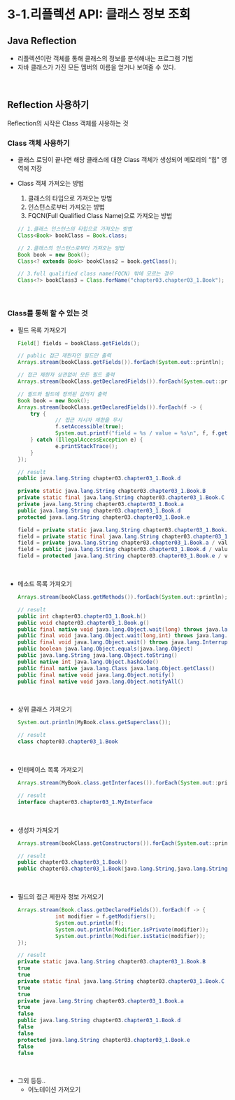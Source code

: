 # 3-1.리플렉션 API: 클래스 정보 조회

## Java Reflection

- 리플렉션이란 객체를 통해 클래스의 정보를 분석해내는 프로그램 기법
- 자바 클래스가 가진 모든 멤버의 이름을 얻거나 보여줄 수 있다.
<br/>

## Reflection 사용하기

Reflection의 시작은 Class 객체를 사용하는 것
<br/>

### Class 객체 사용하기

- 클래스 로딩이 끝나면 해당 클래스에 대한 Class 객체가 생성되어 메모리의 “힙" 영역에 저장
- Class 객체 가져오는 방법
    1. 클래스의 타입으로 가져오는 방법
    2. 인스턴스로부터 가져오는 방법
    3. FQCN(Full Qualified Class Name)으로 가져오는 방법
    
    ```java
    // 1.클래스 인스턴스의 타입으로 가져오는 방법
    Class<Book> bookClass = Book.class;
    
    // 2.클래스의 인스턴스로부터 가져오는 방법
    Book book = new Book();
    Class<? extends Book> bookClass2 = book.getClass();
    
    // 3.full qualified class name(FQCN) 밖에 모르는 경우
    Class<?> bookClass3 = Class.forName("chapter03.chapter03_1.Book");
    ```
    
<br/>

### Class<T>를 통해 할 수 있는 것

- 필드 목록 가져오기
    
    ```java
    Field[] fields = bookClass.getFields();
    
    // public 접근 제한자인 필드만 출력
    Arrays.stream(bookClass.getFields()).forEach(System.out::println);
    
    // 접근 제한자 상관없이 모든 필드 출력
    Arrays.stream(bookClass.getDeclaredFields()).forEach(System.out::println);
    
    // 필드와 필드에 정의된 값까지 출력
    Book book = new Book();
    Arrays.stream(bookClass.getDeclaredFields()).forEach(f -> {
    	try {
    			// 접근 지시자 제한을 무시
    			f.setAccessible(true);
    			System.out.printf("field = %s / value = %s\n", f, f.get(book));
    	} catch (IllegalAccessException e) {
    			e.printStackTrace();
    	}
    });
    
    // result
    public java.lang.String chapter03.chapter03_1.Book.d
    
    private static java.lang.String chapter03.chapter03_1.Book.B
    private static final java.lang.String chapter03.chapter03_1.Book.C
    private java.lang.String chapter03.chapter03_1.Book.a
    public java.lang.String chapter03.chapter03_1.Book.d
    protected java.lang.String chapter03.chapter03_1.Book.e
    
    field = private static java.lang.String chapter03.chapter03_1.Book.B / value = BOOK
    field = private static final java.lang.String chapter03.chapter03_1.Book.C / value = BOOK
    field = private java.lang.String chapter03.chapter03_1.Book.a / value = a
    field = public java.lang.String chapter03.chapter03_1.Book.d / value = d
    field = protected java.lang.String chapter03.chapter03_1.Book.e / value = e
    ```
    
<br/>

- 메소드 목록 가져오기
    
    ```java
    Arrays.stream(bookClass.getMethods()).forEach(System.out::println);
    
    // result
    public int chapter03.chapter03_1.Book.h()
    public void chapter03.chapter03_1.Book.g()
    public final native void java.lang.Object.wait(long) throws java.lang.InterruptedException
    public final void java.lang.Object.wait(long,int) throws java.lang.InterruptedException
    public final void java.lang.Object.wait() throws java.lang.InterruptedException
    public boolean java.lang.Object.equals(java.lang.Object)
    public java.lang.String java.lang.Object.toString()
    public native int java.lang.Object.hashCode()
    public final native java.lang.Class java.lang.Object.getClass()
    public final native void java.lang.Object.notify()
    public final native void java.lang.Object.notifyAll()
    ```
    
<br/>

- 상위 클래스 가져오기
    
    ```java
    System.out.println(MyBook.class.getSuperclass());
    
    // result
    class chapter03.chapter03_1.Book
    ```
    
<br/>

- 인터페이스 목록 가져오기
    
    ```java
    Arrays.stream(MyBook.class.getInterfaces()).forEach(System.out::println);
    
    // result
    interface chapter03.chapter03_1.MyInterface
    ```
    
<br/>

- 생성자 가져오기
    
    ```java
    Arrays.stream(bookClass.getConstructors()).forEach(System.out::println);
    
    // result
    public chapter03.chapter03_1.Book()
    public chapter03.chapter03_1.Book(java.lang.String,java.lang.String,java.lang.String)
    ```
    
<br/>

- 필드의 접근 제한자 정보 가져오기
    
    ```java
    Arrays.stream(Book.class.getDeclaredFields()).forEach(f -> {
                int modifier = f.getModifiers();
                System.out.println(f);
                System.out.println(Modifier.isPrivate(modifier));
                System.out.println(Modifier.isStatic(modifier));
    });
    
    // result
    private static java.lang.String chapter03.chapter03_1.Book.B
    true
    true
    private static final java.lang.String chapter03.chapter03_1.Book.C
    true
    true
    private java.lang.String chapter03.chapter03_1.Book.a
    true
    false
    public java.lang.String chapter03.chapter03_1.Book.d
    false
    false
    protected java.lang.String chapter03.chapter03_1.Book.e
    false
    false
    ```
    
<br/>

- 그외 등등..
    - 어노테이션 가져오기